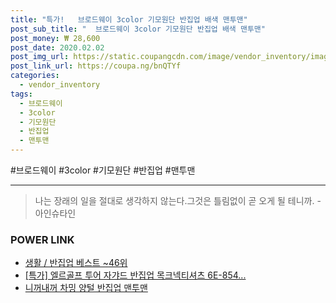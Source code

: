 ```yaml
--- 
title: "특가!   브로드웨이 3color 기모원단 반집업 배색 맨투맨" 
post_sub_title: "  브로드웨이 3color 기모원단 반집업 배색 맨투맨" 
post_money: ₩ 28,600 
post_date: 2020.02.02 
post_img_url: https://static.coupangcdn.com/image/vendor_inventory/images/2018/07/20/14/4/9b4773e4-33cb-47bb-8be5-f79d51ecc640.jpg 
post_link_url: https://coupa.ng/bnQTYf 
categories: 
  - vendor_inventory 
tags: 
  - 브로드웨이 
  - 3color 
  - 기모원단 
  - 반집업 
  - 맨투맨 
--- 
```

  #브로드웨이 #3color #기모원단 #반집업 #맨투맨 
<hr> 

> 나는 장래의 일을 절대로 생각하지 않는다.그것은 틀림없이 곧 오게 될 테니까. -아인슈타인 


### POWER LINK

* <a href="https://blog.naver.com/santokki14/221793142076" target="_blank">생활 / 반집업 베스트 ~46위</a>
* <a href="https://blog.naver.com/santokki14/221788021943" target="_blank">[특가] 엘르골프 투어 자갸드 반집업 목크넥티셔츠 6E-854...</a>
* <a href="https://blog.naver.com/fasyy4321/221787987403" target="_blank">니꺼내꺼 차밍 양털 반집업 맨투맨</a>
